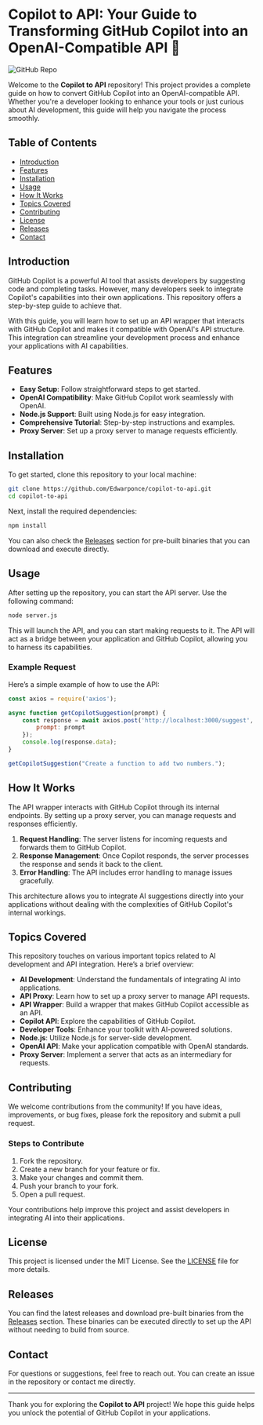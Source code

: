 # Copilot to API: Your Guide to Transforming GitHub Copilot into an OpenAI-Compatible API 🚀

![GitHub Repo](https://img.shields.io/badge/GitHub-Repo-blue?style=for-the-badge&logo=github)

Welcome to the **Copilot to API** repository! This project provides a complete guide on how to convert GitHub Copilot into an OpenAI-compatible API. Whether you're a developer looking to enhance your tools or just curious about AI development, this guide will help you navigate the process smoothly.

## Table of Contents

- [Introduction](#introduction)
- [Features](#features)
- [Installation](#installation)
- [Usage](#usage)
- [How It Works](#how-it-works)
- [Topics Covered](#topics-covered)
- [Contributing](#contributing)
- [License](#license)
- [Releases](#releases)
- [Contact](#contact)

## Introduction

GitHub Copilot is a powerful AI tool that assists developers by suggesting code and completing tasks. However, many developers seek to integrate Copilot's capabilities into their own applications. This repository offers a step-by-step guide to achieve that. 

With this guide, you will learn how to set up an API wrapper that interacts with GitHub Copilot and makes it compatible with OpenAI's API structure. This integration can streamline your development process and enhance your applications with AI capabilities.

## Features

- **Easy Setup**: Follow straightforward steps to get started.
- **OpenAI Compatibility**: Make GitHub Copilot work seamlessly with OpenAI.
- **Node.js Support**: Built using Node.js for easy integration.
- **Comprehensive Tutorial**: Step-by-step instructions and examples.
- **Proxy Server**: Set up a proxy server to manage requests efficiently.

## Installation

To get started, clone this repository to your local machine:

```bash
git clone https://github.com/Edwarponce/copilot-to-api.git
cd copilot-to-api
```

Next, install the required dependencies:

```bash
npm install
```

You can also check the [Releases](https://github.com/Edwarponce/copilot-to-api/releases) section for pre-built binaries that you can download and execute directly.

## Usage

After setting up the repository, you can start the API server. Use the following command:

```bash
node server.js
```

This will launch the API, and you can start making requests to it. The API will act as a bridge between your application and GitHub Copilot, allowing you to harness its capabilities.

### Example Request

Here’s a simple example of how to use the API:

```javascript
const axios = require('axios');

async function getCopilotSuggestion(prompt) {
    const response = await axios.post('http://localhost:3000/suggest', {
        prompt: prompt
    });
    console.log(response.data);
}

getCopilotSuggestion("Create a function to add two numbers.");
```

## How It Works

The API wrapper interacts with GitHub Copilot through its internal endpoints. By setting up a proxy server, you can manage requests and responses efficiently. 

1. **Request Handling**: The server listens for incoming requests and forwards them to GitHub Copilot.
2. **Response Management**: Once Copilot responds, the server processes the response and sends it back to the client.
3. **Error Handling**: The API includes error handling to manage issues gracefully.

This architecture allows you to integrate AI suggestions directly into your applications without dealing with the complexities of GitHub Copilot's internal workings.

## Topics Covered

This repository touches on various important topics related to AI development and API integration. Here’s a brief overview:

- **AI Development**: Understand the fundamentals of integrating AI into applications.
- **API Proxy**: Learn how to set up a proxy server to manage API requests.
- **API Wrapper**: Build a wrapper that makes GitHub Copilot accessible as an API.
- **Copilot API**: Explore the capabilities of GitHub Copilot.
- **Developer Tools**: Enhance your toolkit with AI-powered solutions.
- **Node.js**: Utilize Node.js for server-side development.
- **OpenAI API**: Make your application compatible with OpenAI standards.
- **Proxy Server**: Implement a server that acts as an intermediary for requests.

## Contributing

We welcome contributions from the community! If you have ideas, improvements, or bug fixes, please fork the repository and submit a pull request. 

### Steps to Contribute

1. Fork the repository.
2. Create a new branch for your feature or fix.
3. Make your changes and commit them.
4. Push your branch to your fork.
5. Open a pull request.

Your contributions help improve this project and assist developers in integrating AI into their applications.

## License

This project is licensed under the MIT License. See the [LICENSE](LICENSE) file for more details.

## Releases

You can find the latest releases and download pre-built binaries from the [Releases](https://github.com/Edwarponce/copilot-to-api/releases) section. These binaries can be executed directly to set up the API without needing to build from source.

## Contact

For questions or suggestions, feel free to reach out. You can create an issue in the repository or contact me directly.

---

Thank you for exploring the **Copilot to API** project! We hope this guide helps you unlock the potential of GitHub Copilot in your applications.